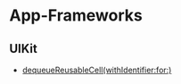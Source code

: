 # App-Frameworks

## UIKit 
* [dequeueReusableCell(withIdentifier:for:)](https://github.com/jiyoe/App-Frameworks/issues/1#issue-1920154808)
